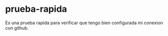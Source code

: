 # prueba-rapida
Es una prueba rapida para verificar que tengo bien configurada mi conexion con github.
